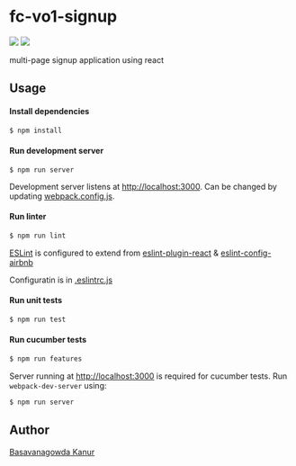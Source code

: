 # fc-vo1-signup
![](https://github.com/gowda/fc-vo1-signup/workflows/lint-and-tests/badge.svg)
![](https://github.com/gowda/fc-vo1-signup/workflows/features/badge.svg)

multi-page signup application using react

## Usage
#### Install dependencies
```bash
$ npm install
```

#### Run development server
```
$ npm run server
```

Development server listens at [http://localhost:3000](http://localhost:3000).
Can be changed by updating [webpack.config.js](webpack.config.js).

#### Run linter
```bash
$ npm run lint
```

[ESLint](https://eslint.org/) is configured to extend from
[eslint-plugin-react](https://github.com/yannickcr/eslint-plugin-react)
& [eslint-config-airbnb](https://github.com/airbnb/javascript)

Configuratin is in [.eslintrc.js](.eslintrc.js)

#### Run unit tests
```bash
$ npm run test
```

#### Run cucumber tests
```bash
$ npm run features
```

Server running at [http://localhost:3000](http://localhost:3000) is required
for cucumber tests. Run `webpack-dev-server` using:
```bash
$ npm run server
```

## Author

[Basavanagowda Kanur](https://github.com/gowda)

